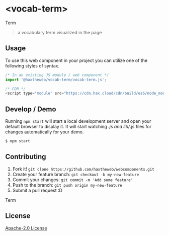 # &lt;vocab-term&gt;

Term
> a vocabulary term visualized in the page

## Usage
To use this web component in your project you can utilize one of the following styles of syntax.

```js
/* In an existing JS module / web component */
import '@haxtheweb/vocab-term/vocab-term.js';

/* CDN */
<script type="module" src="https://cdn.hax.cloud/cdn/build/es6/node_modules/@haxtheweb/vocab-term/vocab-term.js"></script>
```

## Develop / Demo
Running `npm start` will start a local development server and open your default browser to display it. It will start watching *.js and lib/*.js files for changes automatically for your demo.
```bash
$ npm start
```


## Contributing

1. Fork it! `git clone https://github.com/haxtheweb/webcomponents.git`
2. Create your feature branch: `git checkout -b my-new-feature`
3. Commit your changes: `git commit -m 'Add some feature'`
4. Push to the branch: `git push origin my-new-feature`
5. Submit a pull request :D

Term

## License
[Apache-2.0 License](http://opensource.org/licenses/Apache-2.0)